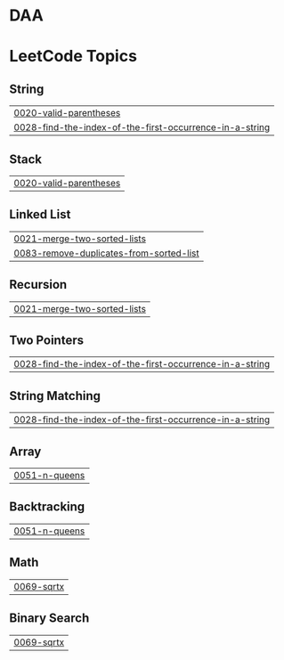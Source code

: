 # DAA
<!---LeetCode Topics Start-->
# LeetCode Topics
## String
|  |
| ------- |
| [0020-valid-parentheses](https://github.com/kunjarajkumar/DAA/tree/master/0020-valid-parentheses) |
| [0028-find-the-index-of-the-first-occurrence-in-a-string](https://github.com/kunjarajkumar/DAA/tree/master/0028-find-the-index-of-the-first-occurrence-in-a-string) |
## Stack
|  |
| ------- |
| [0020-valid-parentheses](https://github.com/kunjarajkumar/DAA/tree/master/0020-valid-parentheses) |
## Linked List
|  |
| ------- |
| [0021-merge-two-sorted-lists](https://github.com/kunjarajkumar/DAA/tree/master/0021-merge-two-sorted-lists) |
| [0083-remove-duplicates-from-sorted-list](https://github.com/kunjarajkumar/DAA/tree/master/0083-remove-duplicates-from-sorted-list) |
## Recursion
|  |
| ------- |
| [0021-merge-two-sorted-lists](https://github.com/kunjarajkumar/DAA/tree/master/0021-merge-two-sorted-lists) |
## Two Pointers
|  |
| ------- |
| [0028-find-the-index-of-the-first-occurrence-in-a-string](https://github.com/kunjarajkumar/DAA/tree/master/0028-find-the-index-of-the-first-occurrence-in-a-string) |
## String Matching
|  |
| ------- |
| [0028-find-the-index-of-the-first-occurrence-in-a-string](https://github.com/kunjarajkumar/DAA/tree/master/0028-find-the-index-of-the-first-occurrence-in-a-string) |
## Array
|  |
| ------- |
| [0051-n-queens](https://github.com/kunjarajkumar/DAA/tree/master/0051-n-queens) |
## Backtracking
|  |
| ------- |
| [0051-n-queens](https://github.com/kunjarajkumar/DAA/tree/master/0051-n-queens) |
## Math
|  |
| ------- |
| [0069-sqrtx](https://github.com/kunjarajkumar/DAA/tree/master/0069-sqrtx) |
## Binary Search
|  |
| ------- |
| [0069-sqrtx](https://github.com/kunjarajkumar/DAA/tree/master/0069-sqrtx) |
<!---LeetCode Topics End-->
